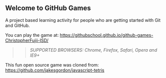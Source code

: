## Welcome to GitHub Games

A project based learning activity for people who are getting started with Git and GitHub.

You can play the game at: https://githubschool.github.io/github-games-ChristopherFujii-ISD/

>> _*SUPPORTED BROWSERS*: Chrome, Firefox, Safari, Opera and IE9+_

This fun open source game was cloned from: https://github.com/jakesgordon/javascript-tetris

